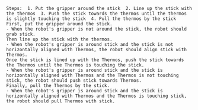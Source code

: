 
    Steps:  1. Put the gripper around the stick  2. Line up the stick with the thermos  3. Push the stick towards the thermos until the thermos is slightly touching the stick  4. Pull the thermos by the stick
    First, put the gripper around the stick.
    - When the robot's gripper is not around the stick, the robot should grab stick.
    Then line up the stick with the thermos.
    - When the robot's gripper is around stick and the stick is not horizontally aligned with Thermos, the robot should align stick with Thermos.
    Once the stick is lined up with the Thermos, push the stick towards the Thermos until the Thermos is touching the stick.
    - When the robot's gripper is around stick and the stick is horizontally aligned with Thermos and the Thermos is not touching stick, the robot should push stick towards Thermos.
    Finally, pull the Thermos by the stick.
    - When the robot's gripper is around stick and the stick is horizontally aligned with Thermos and the Thermos is touching stick, the robot should pull Thermos with stick.